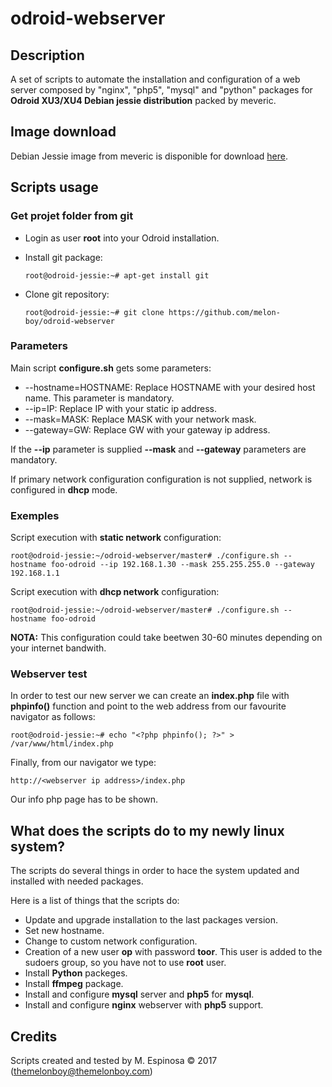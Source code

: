 # odroid-webserver

## Description

A set of scripts to automate the installation and configuration of a web server composed by "nginx", "php5", "mysql" and "python" packages for **Odroid XU3/XU4 Debian jessie distribution** packed by meveric.

## Image download

Debian Jessie image from meveric is disponible for download [here](https://forum.odroid.com/viewtopic.php?f=96&t=17542).

## Scripts usage

### Get projet folder from git

* Login as user **root** into your Odroid installation.
* Install git package:

	```
	root@odroid-jessie:~# apt-get install git
	```
* Clone git repository:

	```
	root@odroid-jessie:~# git clone https://github.com/melon-boy/odroid-webserver
	```

### Parameters

Main script **configure.sh** gets some parameters:

* --hostname=HOSTNAME: Replace HOSTNAME with your desired host name. This parameter is mandatory.
* --ip=IP: Replace IP with your static ip address.
* --mask=MASK: Replace MASK with your network mask.
* --gateway=GW: Replace GW with your gateway ip address.  

If the **--ip** parameter is supplied **--mask** and **--gateway** parameters are mandatory.

If primary network configuration configuration is not supplied, network is configured in **dhcp** mode.

### Exemples

Script execution with **static network** configuration:

```
root@odroid-jessie:~/odroid-webserver/master# ./configure.sh --hostname foo-odroid --ip 192.168.1.30 --mask 255.255.255.0 --gateway 192.168.1.1
```

Script execution with **dhcp network** configuration:

```
root@odroid-jessie:~/odroid-webserver/master# ./configure.sh --hostname foo-odroid 
```

**NOTA:** This configuration could take beetwen 30-60 minutes depending on your internet bandwith.

### Webserver test

In order to test our new server we can create an **index.php** file with **phpinfo()** function and point to the web address from our favourite navigator as follows:

```
root@odroid-jessie:~# echo "<?php phpinfo(); ?>" > /var/www/html/index.php
```

Finally, from our navigator we type:

```
http://<webserver ip address>/index.php
```

Our info php page has to be shown.

## What does the scripts do to my newly linux system?

The scripts do several things in order to hace the system updated and installed with needed packages.

Here is a list of things that the scripts do:

* Update and upgrade installation to the last packages version.
* Set new hostname.
* Change to custom network configuration.
* Creation of a new user **op** with password **toor**. This user is added to the sudoers group, so you have not to use **root** user.
* Install **Python** packeges.
* Install **ffmpeg** package.
* Install and configure **mysql** server and **php5** for **mysql**.
* Install and configure **nginx** webserver with **php5** support.

## Credits

Scripts created and tested by M. Espinosa © 2017 (themelonboy@themelonboy.com)
